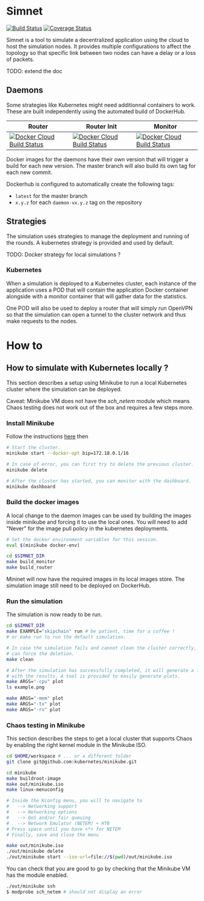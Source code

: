# Simnet

[![Build Status](https://travis-ci.org/dedis/simnet.svg?branch=master)](https://travis-ci.org/dedis/simnet)
[![Coverage Status](https://coveralls.io/repos/github/dedis/simnet/badge.svg?branch=master)](https://coveralls.io/github/dedis/simnet?branch=master)

Simnet is a tool to simulate a decentralized application using the cloud to
host the simulation nodes. It provides multiple configurations to affect the
topology so that specific link between two nodes can have a delay or a loss
of packets.

TODO: extend the doc

## Daemons

Some strategies like Kubernetes might need additionnal containers to work. These
are built independently using the automated build of DockerHub.

| Router | Router Init | Monitor |
| ------ | ----------- | ------- |
| [![Docker Cloud Build Status](https://img.shields.io/docker/cloud/build/dedis/simnet-router?style=flat-square)](https://hub.docker.com/repository/docker/dedis/simnet-router/timeline) | [![Docker Cloud Build Status](https://img.shields.io/docker/cloud/build/dedis/simnet-router-init?style=flat-square)](https://hub.docker.com/repository/docker/dedis/simnet-router-init/timeline) | [![Docker Cloud Build Status](https://img.shields.io/docker/cloud/build/dedis/simnet-monitor?style=flat-square)](https://hub.docker.com/repository/docker/dedis/simnet-monitor/timeline) |

Docker images for the daemons have their own version that will trigger a build
for each new version. The master branch will also build its own tag for each
new commit.

Dockerhub is configured to automatically create the following tags:
- `latest` for the master branch
- `x.y.z` for each `daemon-vx.y.z` tag on the repository

## Strategies

The simulation uses strategies to manage the deployment and running of the rounds.
A kubernetes strategy is provided and used by default.

TODO: Docker strategy for local simulations ?

### Kubernetes

When a simulation is deployed to a Kubernetes cluster, each instance of the
application uses a POD that will contain the application Docker container
alongside with a monitor container that will gather data for the statistics.

One POD will also be used to deploy a router that will simply run OpenVPN so
that the simulation can open a tunnel to the cluster network and thus make
requests to the nodes.

# How to

## How to simulate with Kubernetes locally ?

This section describes a setup using Minikube to run a local Kubernetes cluster
where the simulation can be deployed.

Caveat: Minikube VM does not have the _sch_netem_ module which means Chaos
testing does not work out of the box and requires a few steps more.

### Install Minikube

Follow the instructions [here](https://minikube.sigs.k8s.io/docs/start/) then

```bash
# Start the cluster.
minikube start --docker-opt bip=172.18.0.1/16

# In case of error, you can first try to delete the previous cluster.
minikube delete

# After the cluster has started, you can monitor with the dashboard.
minikube dashboard
```

### Build the docker images

A local change to the daemon images can be used by building the images inside
minikube and forcing it to use the local ones. You will need to add "Never" for
the image pull policy in the kubernetes deployments.

```bash
# Set the docker environment variables for this session.
eval $(minikube docker-env)

cd $SIMNET_DIR
make build_monitor
make build_router
```

Mininet will now have the required images in its local images store. The
simulation image still need to be deployed on DockerHub.

### Run the simulation

The simulation is now ready to be run.

```bash
cd $SIMNET_DIR
make EXAMPLE="skipchain" run # be patient, time for a coffee !
# or make run to run the default simulation.

# In case the simulation fails and cannot clean the cluster correctly, you
# can force the deletion.
make clean

# After the simulation has successfully completed, it will generate a file
# with the results. A tool is provided to easily generate plots.
make ARGS="-cpu" plot
ls example.png

make ARGS="-mem" plot
make ARGS="-tx" plot
make ARGS="-rx" plot

```

### Chaos testing in Minikube

This section describes the steps to get a local cluster that supports Chaos
by enabling the right kernel module in the Minikube ISO.

```bash
cd $HOME/workspace # ... or a different folder
git clone git@github.com:kubernetes/minikube.git

cd minikube
make buildroot-image
make out/minikube.iso
make linux-menuconfig

# Inside the Kconfig menu, you will to navigate to
#   --> Networking support
#   --> Networking options
#   --> QoS and/or fair queuing
#   --> Network Emulator (NETEM) + HTB
# Press space until you have <*> for NETEM
# Finally, save and close the menu

make out/minikube.iso
./out/minikube delete
./out/minikube start --iso-url=file://$(pwd)/out/minikube.iso
```

You can check that you are good to go by checking that the Minikube VM has
the module enabled.

```bash
./out/minikube ssh
$ modprobe sch_netem # should not display an error
```
